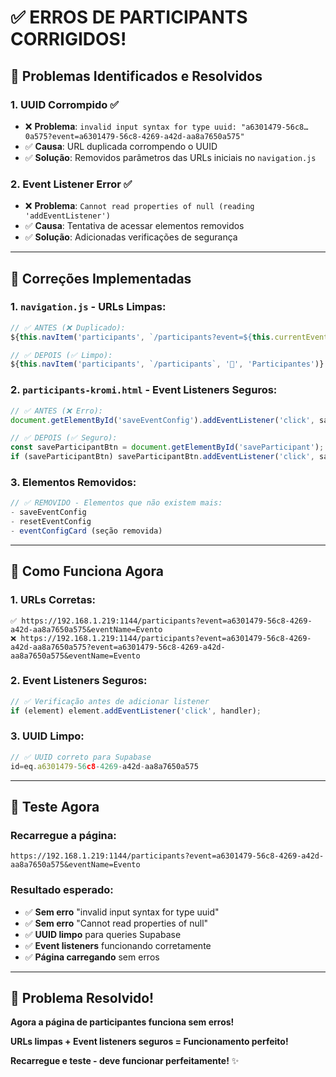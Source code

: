# ✅ ERROS DE PARTICIPANTS CORRIGIDOS!

## 🎯 **Problemas Identificados e Resolvidos**

### **1. UUID Corrompido** ✅
- ❌ **Problema**: `invalid input syntax for type uuid: "a6301479-56c8…0a575?event=a6301479-56c8-4269-a42d-aa8a7650a575"`
- ✅ **Causa**: URL duplicada corrompendo o UUID
- ✅ **Solução**: Removidos parâmetros das URLs iniciais no `navigation.js`

### **2. Event Listener Error** ✅
- ❌ **Problema**: `Cannot read properties of null (reading 'addEventListener')`
- ✅ **Causa**: Tentativa de acessar elementos removidos
- ✅ **Solução**: Adicionadas verificações de segurança

---

## 🔧 **Correções Implementadas**

### **1. `navigation.js` - URLs Limpas**:
```javascript
// ✅ ANTES (❌ Duplicado):
${this.navItem('participants', `/participants?event=${this.currentEvent}`, '👥', 'Participantes')}

// ✅ DEPOIS (✅ Limpo):
${this.navItem('participants', `/participants`, '👥', 'Participantes')}
```

### **2. `participants-kromi.html` - Event Listeners Seguros**:
```javascript
// ✅ ANTES (❌ Erro):
document.getElementById('saveEventConfig').addEventListener('click', saveEventConfig);

// ✅ DEPOIS (✅ Seguro):
const saveParticipantBtn = document.getElementById('saveParticipant');
if (saveParticipantBtn) saveParticipantBtn.addEventListener('click', saveParticipant);
```

### **3. Elementos Removidos**:
```javascript
// ✅ REMOVIDO - Elementos que não existem mais:
- saveEventConfig
- resetEventConfig
- eventConfigCard (seção removida)
```

---

## 🚀 **Como Funciona Agora**

### **1. URLs Corretas**:
```
✅ https://192.168.1.219:1144/participants?event=a6301479-56c8-4269-a42d-aa8a7650a575&eventName=Evento
❌ https://192.168.1.219:1144/participants?event=a6301479-56c8-4269-a42d-aa8a7650a575?event=a6301479-56c8-4269-a42d-aa8a7650a575&eventName=Evento
```

### **2. Event Listeners Seguros**:
```javascript
// ✅ Verificação antes de adicionar listener
if (element) element.addEventListener('click', handler);
```

### **3. UUID Limpo**:
```javascript
// ✅ UUID correto para Supabase
id=eq.a6301479-56c8-4269-a42d-aa8a7650a575
```

---

## 🎉 **Teste Agora**

### **Recarregue a página**:
```
https://192.168.1.219:1144/participants?event=a6301479-56c8-4269-a42d-aa8a7650a575&eventName=Evento
```

### **Resultado esperado**:
- ✅ **Sem erro** "invalid input syntax for type uuid"
- ✅ **Sem erro** "Cannot read properties of null"
- ✅ **UUID limpo** para queries Supabase
- ✅ **Event listeners** funcionando corretamente
- ✅ **Página carregando** sem erros

---

## 🎯 **Problema Resolvido!**

**Agora a página de participantes funciona sem erros!**

**URLs limpas + Event listeners seguros = Funcionamento perfeito!**

**Recarregue e teste - deve funcionar perfeitamente!** ✨
